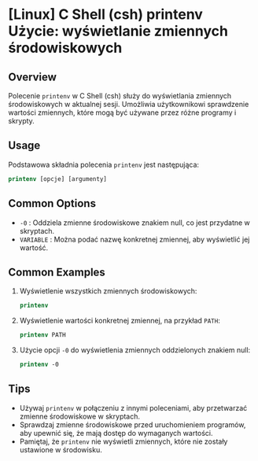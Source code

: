 # [Linux] C Shell (csh) printenv Użycie: wyświetlanie zmiennych środowiskowych

## Overview
Polecenie `printenv` w C Shell (csh) służy do wyświetlania zmiennych środowiskowych w aktualnej sesji. Umożliwia użytkownikowi sprawdzenie wartości zmiennych, które mogą być używane przez różne programy i skrypty.

## Usage
Podstawowa składnia polecenia `printenv` jest następująca:

```csh
printenv [opcje] [argumenty]
```

## Common Options
- `-0` : Oddziela zmienne środowiskowe znakiem null, co jest przydatne w skryptach.
- `VARIABLE` : Można podać nazwę konkretnej zmiennej, aby wyświetlić jej wartość.

## Common Examples
1. Wyświetlenie wszystkich zmiennych środowiskowych:
   ```csh
   printenv
   ```

2. Wyświetlenie wartości konkretnej zmiennej, na przykład `PATH`:
   ```csh
   printenv PATH
   ```

3. Użycie opcji `-0` do wyświetlenia zmiennych oddzielonych znakiem null:
   ```csh
   printenv -0
   ```

## Tips
- Używaj `printenv` w połączeniu z innymi poleceniami, aby przetwarzać zmienne środowiskowe w skryptach.
- Sprawdzaj zmienne środowiskowe przed uruchomieniem programów, aby upewnić się, że mają dostęp do wymaganych wartości.
- Pamiętaj, że `printenv` nie wyświetli zmiennych, które nie zostały ustawione w środowisku.
